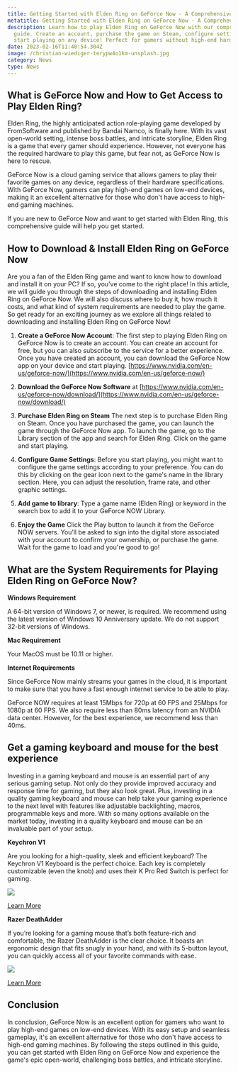 ```yaml
---
title: Getting Started with Elden Ring on GeForce Now - A Comprehensive Guide
metatitle: Getting Started with Elden Ring on GeForce Now - A Comprehensive Guide
description: Learn how to play Elden Ring on GeForce Now with our comprehensive
  guide. Create an account, purchase the game on Steam, configure settings, and
  start playing on any device! Perfect for gamers without high-end hardware.
date: 2023-02-16T11:40:54.304Z
image: /christian-wiediger-terypw4o1km-unsplash.jpg
category: News
type: News
---
```

## What is GeForce Now and How to Get Access to Play Elden Ring?

Elden Ring, the highly anticipated action role-playing game developed by FromSoftware and published by Bandai Namco, is finally here. With its vast open-world setting, intense boss battles, and intricate storyline, Elden Ring is a game that every gamer should experience. However, not everyone has the required hardware to play this game, but fear not, as GeForce Now is here to rescue.



GeForce Now is a cloud gaming service that allows gamers to play their favorite games on any device, regardless of their hardware specifications. With GeForce Now, gamers can play high-end games on low-end devices, making it an excellent alternative for those who don't have access to high-end gaming machines.



If you are new to GeForce Now and want to get started with Elden Ring, this comprehensive guide will help you get started.


## How to Download & Install Elden Ring on GeForce Now

Are you a fan of the Elden Ring game and want to know how to download and install it on your PC? If so, you’ve come to the right place! In this article, we will guide you through the steps of downloading and installing Elden Ring on GeForce Now. We will also discuss where to buy it, how much it costs, and what kind of system requirements are needed to play the game. So get ready for an exciting journey as we explore all things related to downloading and installing Elden Ring on GeForce Now!

1. **Create a GeForce Now Account**: The first step to playing Elden Ring on GeForce Now is to create an account. You can create an account for free, but you can also subscribe to the service for a better experience. Once you have created an account, you can download the GeForce Now app on your device and start playing. [https://www.nvidia.com/en-us/geforce-now/](https://www.nvidia.com/en-us/geforce-now/)
2. **Download the GeForce Now Software** at [https://www.nvidia.com/en-us/geforce-now/download/](https://www.nvidia.com/en-us/geforce-now/download/)
3. **Purchase Elden Ring on Steam** The next step is to purchase Elden Ring on Steam. Once you have purchased the game, you can launch the game through the GeForce Now app. To launch the game, go to the Library section of the app and search for Elden Ring. Click on the game and start playing.
4. **Configure Game Settings**: Before you start playing, you might want to configure the game settings according to your preference. You can do this by clicking on the gear icon next to the game's name in the library section. Here, you can adjust the resolution, frame rate, and other graphic settings.

5. **Add game to library**: Type a game name (Elden Ring) or keyword in the search box to add it to your GeForce NOW Library. 
4. **Enjoy the Game** Click the Play button to launch it from the GeForce NOW servers. You’ll be asked to sign into the digital store associated with your account to confirm your ownership, or purchase the game. Wait for the game to load and you're good to go!


## What are the System Requirements for Playing Elden Ring on GeForce Now?

**Windows Requirement**

A 64-bit version of Windows 7, or newer, is required. We recommend using the latest version of Windows 10 Anniversary update.  We do not support 32-bit versions of Windows.


**Mac Requirement**

Your MacOS must be 10.11 or higher. 


**Internet Requirements**

Since GeForce Now mainly streams your games in the cloud, it is important to make sure that you have a fast enough internet service to be able to play.

GeForce NOW requires at least 15Mbps for 720p at 60 FPS and 25Mbps for 1080p at 60 FPS. We also require less than 80ms latency from an NVIDIA data center. However, for the best experience, we recommend less than 40ms. 

## Get a gaming keyboard and mouse for the best experience

Investing in a gaming keyboard and mouse is an essential part of any serious gaming setup. Not only do they provide improved accuracy and response time for gaming, but they also look great. Plus, investing in a quality gaming keyboard and mouse can help take your gaming experience to the next level with features like adjustable backlighting, macros, programmable keys and more. With so many options available on the market today, investing in a quality keyboard and mouse can be an invaluable part of your setup.

<div class="row my-3">

<div class="col-lg-6">

**Keychron V1**

Are you looking for a high-quality, sleek and efficient keyboard? The Keychron V1 Keyboard is the perfect choice. Each key is completely customizable (even the knob) and uses their K Pro Red Switch is perfect for gaming.

<a href="https://www.amazon.com/Keychron-Mechanical-Programmable-Hot-swappable-Black-Translucent/dp/B09NLW4LZQ?keywords=keychron%2Bv1&qid=1676548430&sr=8-1-spons&ufe=app_do%3Aamzn1.fos.18ed3cb5-28d5-4975-8bc7-93deae8f9840&spLa=ZW5jcnlwdGVkUXVhbGlmaWVyPUExNE01UU9MTjY4UUYxJmVuY3J5cHRlZElkPUEwNzc1Mzc0MzBDS1BWVUxMUUtFJmVuY3J5cHRlZEFkSWQ9QTAwNjE1ODIzRFhNQ1JCTFVFREE1JndpZGdldE5hbWU9c3BfYXRmJmFjdGlvbj1jbGlja1JlZGlyZWN0JmRvTm90TG9nQ2xpY2s9dHJ1ZQ&th=1&linkCode=li3&tag=gamestreamingsetup-20&linkId=f54c93bfc18f68b80bca28476f82c0a0&language=en_US&ref_=as_li_ss_il" target="_blank"><img border="0" src="//ws-na.amazon-adsystem.com/widgets/q?_encoding=UTF8&ASIN=B09NLW4LZQ&Format=_SL250_&ID=AsinImage&MarketPlace=US&ServiceVersion=20070822&WS=1&tag=gamestreamingsetup-20&language=en_US" ></a><img src="https://ir-na.amazon-adsystem.com/e/ir?t=gamestreamingsetup-20&language=en_US&l=li3&o=1&a=B09NLW4LZQ" width="1" height="1" border="0" alt="" style="border:none !important; margin:0px !important;" />

<a class="btn btn-primary" href="https://amzn.to/3lHRrNI">Learn More</a>

</div>

<div class="col-lg-6">

**Razer DeathAdder**

If you’re looking for a gaming mouse that’s both feature-rich and comfortable, the Razer DeathAdder is the clear choice. It boasts an ergonomic design that fits snugly in your hand, and with its 5-button layout, you can quickly access all of your favorite commands with ease. 

<a href="https://www.amazon.com/Razer-DeathAdder-Essential-Gaming-Mouse/dp/B094PS5RZQ?crid=MCMHN97WQTCT&keywords=gaming+mouse&qid=1676548541&refinements=p_85%3A2470955011&rnid=2470954011&rps=1&sprefix=gaming+mouse%2Caps%2C138&sr=8-3&linkCode=li3&tag=gamestreamingsetup-20&linkId=a3dec4d1e3a70359e14f9b7770c38bb4&language=en_US&ref_=as_li_ss_il" target="_blank"><img border="0" src="//ws-na.amazon-adsystem.com/widgets/q?_encoding=UTF8&ASIN=B094PS5RZQ&Format=_SL250_&ID=AsinImage&MarketPlace=US&ServiceVersion=20070822&WS=1&tag=gamestreamingsetup-20&language=en_US" ></a><img src="https://ir-na.amazon-adsystem.com/e/ir?t=gamestreamingsetup-20&language=en_US&l=li3&o=1&a=B094PS5RZQ" width="1" height="1" border="0" alt="" style="border:none !important; margin:0px !important;" />

<a class="btn btn-primary" href="https://amzn.to/3xuta0y">Learn More</a>

</div>

</div>

## Conclusion

In conclusion, GeForce Now is an excellent option for gamers who want to play high-end games on low-end devices. With its easy setup and seamless gameplay, it's an excellent alternative for those who don't have access to high-end gaming machines. By following the steps outlined in this guide, you can get started with Elden Ring on GeForce Now and experience the game's epic open-world, challenging boss battles, and intricate storyline.